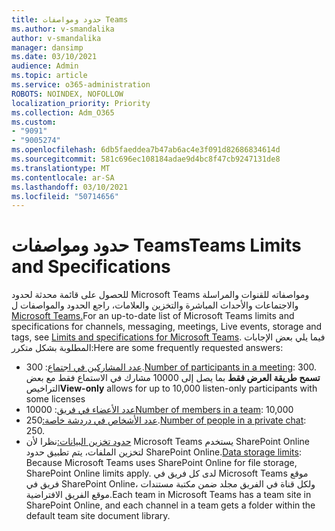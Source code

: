 ```yaml
---
title: حدود ومواصفات Teams
ms.author: v-smandalika
author: v-smandalika
manager: dansimp
ms.date: 03/10/2021
audience: Admin
ms.topic: article
ms.service: o365-administration
ROBOTS: NOINDEX, NOFOLLOW
localization_priority: Priority
ms.collection: Adm_O365
ms.custom:
- "9091"
- "9005274"
ms.openlocfilehash: 6db5faeddea7b47ab6ac4e3f091d82686834614d
ms.sourcegitcommit: 581c696ec108184adae9d4bc8f47cb9247131de8
ms.translationtype: MT
ms.contentlocale: ar-SA
ms.lasthandoff: 03/10/2021
ms.locfileid: "50714656"
---
```

# <a name="teams-limits-and-specifications"></a><span data-ttu-id="84424-102">حدود ومواصفات Teams</span><span class="sxs-lookup"><span data-stu-id="84424-102">Teams Limits and Specifications</span></span>

<span data-ttu-id="84424-103">للحصول على قائمة محدثة لحدود Microsoft Teams ومواصفاته للقنوات والمراسلة والاجتماعات والأحداث المباشرة والتخزين والعلامات، راجع الحدود والمواصفات ل [Microsoft Teams.](https://docs.microsoft.com/microsoftteams/limits-specifications-teams)</span><span class="sxs-lookup"><span data-stu-id="84424-103">For an up-to-date list of Microsoft Teams limits and specifications for channels, messaging, meetings, Live events, storage and tags, see [Limits and specifications for Microsoft Teams](https://docs.microsoft.com/microsoftteams/limits-specifications-teams).</span></span> <span data-ttu-id="84424-104">فيما يلي بعض الإجابات المطلوبة بشكل متكرر:</span><span class="sxs-lookup"><span data-stu-id="84424-104">Here are some frequently requested answers:</span></span>

- <span data-ttu-id="84424-105">[عدد المشاركين في اجتماع](https://docs.microsoft.com/microsoftteams/limits-specifications-teams#meetings-and-calls): 300.</span><span class="sxs-lookup"><span data-stu-id="84424-105">[Number of participants in a meeting](https://docs.microsoft.com/microsoftteams/limits-specifications-teams#meetings-and-calls): 300.</span></span> <span data-ttu-id="84424-106">**تسمح طريقة العرض فقط** بما يصل إلى 10000 مشارك في الاستماع فقط مع بعض التراخيص</span><span class="sxs-lookup"><span data-stu-id="84424-106">**View-only** allows for up to 10,000 listen-only participants with some licenses</span></span>
- <span data-ttu-id="84424-107">[عدد الأعضاء في فريق](https://docs.microsoft.com/microsoftteams/limits-specifications-teams#teams-and-channels): 10000</span><span class="sxs-lookup"><span data-stu-id="84424-107">[Number of members in a team](https://docs.microsoft.com/microsoftteams/limits-specifications-teams#teams-and-channels): 10,000</span></span>
- <span data-ttu-id="84424-108">[عدد الأشخاص في دردشة خاصة:](https://docs.microsoft.com/microsoftteams/limits-specifications-teams#chat)250.</span><span class="sxs-lookup"><span data-stu-id="84424-108">[Number of people in a private chat](https://docs.microsoft.com/microsoftteams/limits-specifications-teams#chat): 250.</span></span> 
- <span data-ttu-id="84424-109">[حدود تخزين البيانات:](https://docs.microsoft.com/microsoftteams/limits-specifications-teams#storage)نظرا لأن Microsoft Teams يستخدم SharePoint Online لتخزين الملفات، يتم تطبيق حدود SharePoint Online.</span><span class="sxs-lookup"><span data-stu-id="84424-109">[Data storage limits](https://docs.microsoft.com/microsoftteams/limits-specifications-teams#storage):  Because Microsoft Teams uses SharePoint Online for file storage, SharePoint Online limits apply.</span></span> <span data-ttu-id="84424-110">لدى كل فريق في Microsoft Teams موقع فريق في SharePoint Online، ولكل قناة في الفريق مجلد ضمن مكتبة مستندات موقع الفريق الافتراضية.</span><span class="sxs-lookup"><span data-stu-id="84424-110">Each team in Microsoft Teams has a team site in SharePoint Online, and each channel in a team gets a folder within the default team site document library.</span></span>

